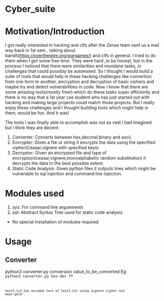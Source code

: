 # Cyber_suite

# Motivation/Introduction

I got really interested in hacking and ctfs after the Zense team sent us a mail way back in 1st sem , talking about bandit(https://overthewire.org/wargames/) and ctfs in general. I tried to do them when I got some free time. They were hard ,to be honest, but in the process I noticed that there were similarities and mundane tasks, in challenges that could possibly be automated. So I thought I would build a suite of tools that would help in these hacking challenges like convertion from one form to another, encryption and decryption of basic ciphers and maybe try and detect vulnerabilities in code. Now I know that there are some amazing tools(mostly free!) which do these tasks super efficiently and there is no way that a 1st year cse student who has just started out with hacking and making large projects could match those projects. But I really enjoy these challenges and I thought building tools which might help in them, would be fun. And it was! 

The tools I was finally able to accomplish was not as vast I had imagined but I think they are decent:
1. Converter: Converts between hex,decimal,binary and ascii.
2. Encrypter: Given a file or string it encrypts the data using the specified cipher(Ceasar,vignere with specified keys)
3. Decryptor: Given an encrypted file and type of encryption(ceasar,vignere,monoalphabetic random substitution) it decrypts the data to the best possible extent.
4. Static Code Analysis: Given python files it outputs lines which might be vulnerable to sql injection and command line injection.

# Modules used
1. sys: For command line arguements
2. ast: Abstract Syntax Tree used for static code analysis
* No special installation of modules required

# Usage

## Converter

python3 converter.py conversion value_to_be_converted
Eg:
<code>
python3 converter.py hex-dec ff
<code>




test5.txt has encoded text of test2.txt using vignere cipher and key='gold'. 



